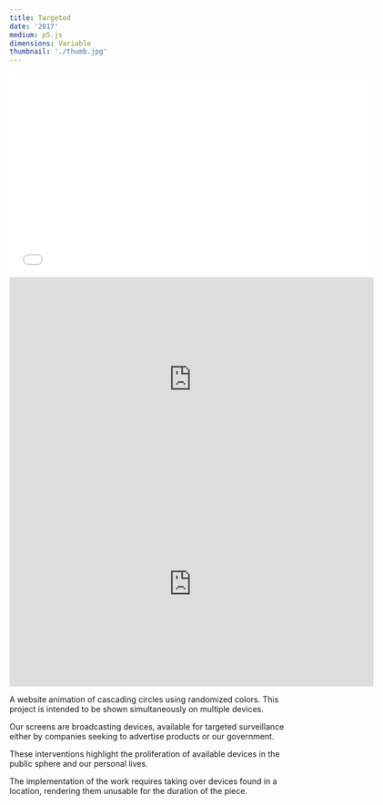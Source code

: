 ```yaml
---
title: Targeted
date: '2017'
medium: p5.js
dimensions: Variable
thumbnail: './thumb.jpg'
---
```

<iframe src="//untitled.zachkrall.com/targeted/three.html" width="640" height="360" frameborder="0" webkitallowfullscreen mozallowfullscreen allowfullscreen></iframe>

<iframe src="https://player.vimeo.com/video/207867940?color=ffffff&byline=0&portrait=0" width="640" height="360" frameborder="0" webkitallowfullscreen mozallowfullscreen allowfullscreen></iframe>

<iframe src="https://player.vimeo.com/video/208262766?color=ffffff&byline=0&portrait=0" width="640" height="360" frameborder="0" webkitallowfullscreen mozallowfullscreen allowfullscreen></iframe>

A website animation of cascading circles using randomized colors. This project is intended to be shown simultaneously on multiple devices.

Our screens are broadcasting devices, available for targeted surveillance either by companies seeking to advertise products or our government.

These interventions highlight the proliferation of available devices in the public sphere and our personal lives.

The implementation of the work requires taking over devices found in a location, rendering them unusable for the duration of the piece.
